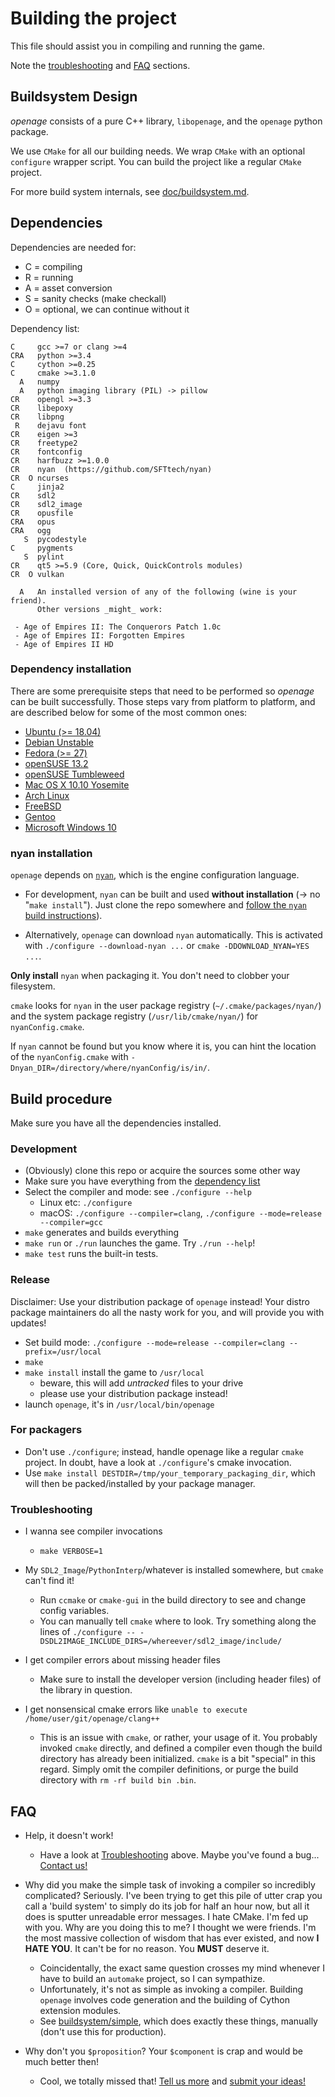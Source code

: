 # Building the project

This file should assist you in compiling and running the game.

Note the [troubleshooting](#troubleshooting) and [FAQ](#faq) sections.


## Buildsystem Design

*openage* consists of a pure C++ library, `libopenage`, and the `openage` python package.

We use `CMake` for all our building needs.
We wrap `CMake` with an optional `configure` wrapper script.
You can build the project like a regular `CMake` project.

For more build system internals, see [doc/buildsystem.md](/doc/buildsystem.md).

## Dependencies

Dependencies are needed for:

* C = compiling
* R = running
* A = asset conversion
* S = sanity checks (make checkall)
* O = optional, we can continue without it

Dependency list:

    C     gcc >=7 or clang >=4
    CRA   python >=3.4
    C     cython >=0.25
    C     cmake >=3.1.0
      A   numpy
      A   python imaging library (PIL) -> pillow
    CR    opengl >=3.3
    CR    libepoxy
    CR    libpng
     R    dejavu font
    CR    eigen >=3
    CR    freetype2
    CR    fontconfig
    CR    harfbuzz >=1.0.0
    CR    nyan  (https://github.com/SFTtech/nyan)
    CR  O ncurses
    C     jinja2
    CR    sdl2
    CR    sdl2_image
    CR    opusfile
    CRA   opus
    CRA   ogg
       S  pycodestyle
    C     pygments
       S  pylint
    CR    qt5 >=5.9 (Core, Quick, QuickControls modules)
    CR  O vulkan

      A   An installed version of any of the following (wine is your friend).
          Other versions _might_ work:

     - Age of Empires II: The Conquerors Patch 1.0c
     - Age of Empires II: Forgotten Empires
     - Age of Empires II HD


### Dependency installation

There are some prerequisite steps that need to be performed so *openage* can be
built successfully. Those steps vary from platform to platform, and are
described below for some of the most common ones:

- [Ubuntu (>= 18.04)](build_instructions/ubuntu.md)
- [Debian Unstable](build_instructions/debian.md)
- [Fedora (>= 27)](build_instructions/fedora.md)
- [openSUSE 13.2](build_instructions/opensuse_13.2.md)
- [openSUSE Tumbleweed](build_instructions/opensuse_tumbleweed.md)
- [Mac OS X 10.10 Yosemite](build_instructions/os_x_10.10_yosemite.md)
- [Arch Linux](build_instructions/arch_linux.md)
- [FreeBSD](build_instructions/freebsd.md)
- [Gentoo](build_instructions/gentoo.md)
- [Microsoft Windows 10](build_instructions/windows_msvc.md)


### nyan installation

`openage` depends on [`nyan`](https://github.com/SFTtech/nyan), which is the
engine configuration language.


* For development, `nyan` can be built and used **without installation** (->
no "`make install`"). Just clone the repo somewhere and [follow the `nyan`
build instructions](https://github.com/SFTtech/nyan/blob/master/doc/building.md)).

* Alternatively, `openage` can download `nyan` automatically. This is
  activated with `./configure --download-nyan ...` or `cmake
  -DDOWNLOAD_NYAN=YES ...`.

**Only install** `nyan` when packaging it. You don't need to clobber your
filesystem.

`cmake` looks for `nyan` in the user package registry
(`~/.cmake/packages/nyan/`) and the system package registry
(`/usr/lib/cmake/nyan/`) for `nyanConfig.cmake`.

If `nyan` cannot be found but you know where it is, you can hint the
location of the `nyanConfig.cmake` with
`-Dnyan_DIR=/directory/where/nyanConfig/is/in/`.


## Build procedure

Make sure you have all the dependencies installed.

### Development

- (Obviously) clone this repo or acquire the sources some other way
- Make sure you have everything from the [dependency list](#dependencies)
- Select the compiler and mode: see `./configure --help`
  - Linux etc: `./configure`
  - macOS:  `./configure --compiler=clang`, `./configure --mode=release --compiler=gcc`
- `make` generates and builds everything
- `make run` or `./run` launches the game. Try `./run --help`!
- `make test` runs the built-in tests.


### Release

Disclaimer: Use your distribution package of `openage` instead!
Your distro package maintainers do all the nasty work for you,
and will provide you with updates!

 - Set build mode: `./configure --mode=release --compiler=clang --prefix=/usr/local`
 - `make`
 - `make install` install the game to `/usr/local`
   - beware, this will add *untracked* files to your drive
   - please use your distribution package instead!
 - launch `openage`, it's in `/usr/local/bin/openage`


### For packagers

 - Don't use `./configure`; instead, handle openage like a regular
   `cmake` project. In doubt, have a look at `./configure`'s cmake
   invocation.
 - Use `make install DESTDIR=/tmp/your_temporary_packaging_dir`,
   which will then be packed/installed by your package manager.


### Troubleshooting

- I wanna see compiler invocations
  - `make VERBOSE=1`
- My `SDL2_Image`/`PythonInterp`/whatever is installed somewhere, but `cmake` can't find it!
  - Run `ccmake` or `cmake-gui` in the build directory to see and change config variables.
  - You can manually tell `cmake` where to look. Try something along the lines of
    `./configure -- -DSDL2IMAGE_INCLUDE_DIRS=/whereever/sdl2_image/include/`

- I get compiler errors about missing header files
  - Make sure to install the developer version (including header files) of the library in question.
- I get nonsensical cmake errors like `unable to execute /home/user/git/openage/clang++`
  - This is an issue with `cmake`, or rather, your usage of it. You probably invoked `cmake` directly,
    and defined a compiler even though the build directory has already been initialized.
    `cmake` is a bit "special" in this regard. Simply omit the compiler definitions,
    or purge the build directory with `rm -rf build bin .bin`.


## FAQ

* Help, it doesn't work!

  * Have a look at [Troubleshooting](#troubleshooting) above.
    Maybe you've found a bug... [Contact us!](/README.md#contact)

* Why did you make the simple task of invoking a compiler so incredibly
  complicated? Seriously. I've been trying to get this pile of utter
  crap you call a 'build system' to simply do its job for half an hour
  now, but all it does is sputter unreadable error messages. I hate
  CMake. I'm fed up with you. Why are you doing this to me? I thought we
  were friends. I'm the most massive collection of wisdom that has ever
  existed, and now **I HATE YOU**. It can't be for no reason. You
  **MUST** deserve it.

  - Coincidentally, the exact same question crosses my mind whenever I
    have to build an `automake` project, so I can sympathize.
  - Unfortunately, it's not as simple as invoking a compiler. Building
    `openage` involves code generation and the building of Cython
    extension modules.
  - See [buildsystem/simple](/buildsystem/simple), which does exactly
    these things, manually (don't use this for production).

* Why don't you `$proposition`? Your `$component` is crap
  and would be much better then!
  - Cool, we totally missed that! [Tell us more](/README.md#contact) and [submit your ideas!](/doc/contributing.md)
